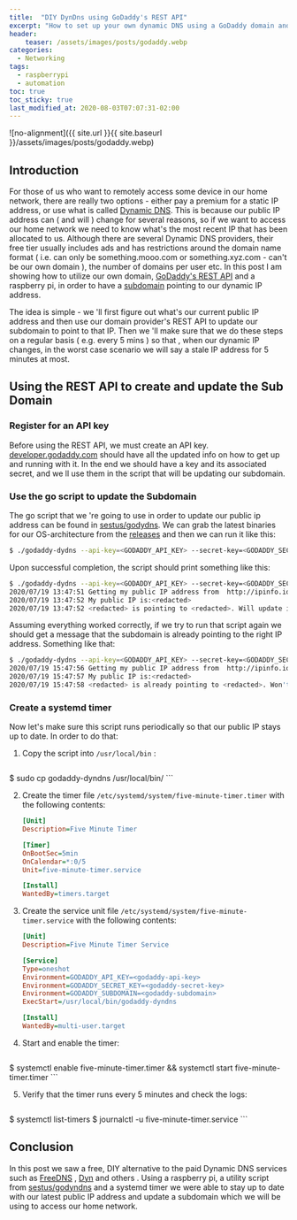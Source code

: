 ```yaml
---
title:  "DIY DynDns using GoDaddy's REST API"
excerpt: "How to set up your own dynamic DNS using a GoDaddy domain and its REST API"
header:
    teaser: /assets/images/posts/godaddy.webp
categories:
  - Networking
tags:
  - raspberrypi
  - automation
toc: true
toc_sticky: true
last_modified_at: 2020-08-03T07:07:31-02:00
---
```


![no-alignment]({{ site.url }}{{ site.baseurl }}/assets/images/posts/godaddy.webp)


## Introduction

For those of us who want to remotely access some device in our home network, there are really two 
options - either pay a premium for a static IP address, or use what is called
[Dynamic DNS](https://en.wikipedia.org/wiki/Dynamic_DNS). This
is because our public IP address can ( and will ) change for several reasons, so if we want to
access our home network we need to know what's the most recent IP that has been allocated to us.
Although there are several Dynamic DNS providers, their free tier usually includes ads and has
restrictions around the domain name format ( i.e. can only be something.mooo.com or
something.xyz.com - can't be our own domain ), the number of domains per user etc. In this post
I am showing how to utilize our own domain, [GoDaddy's REST API](https://developer.godaddy.com/)
and a raspberry pi, in order to have
a [subdomain](https://en.wikipedia.org/wiki/Subdomain) pointing to our dynamic IP address. 

The idea 
is simple - we 'll first figure out what's our current public IP address and then use our domain
provider's REST API to update our subdomain to point to that IP. Then we 'll make sure that we
do these steps on a regular basis ( e.g. every 5 mins ) so that , when our dynamic IP changes, in
the worst case scenario we will say a stale IP address for 5 minutes at most.

## Using the REST API to create and update the Sub Domain

### Register for an API key

Before using the REST API, we must create an API key.
[developer.godaddy.com](https://developer.godaddy.com/) should have all the updated info on how to
get up and running with it. In the end we should have a key and its associated secret,
and we ll use them in the script that will be updating our subdomain.

### Use the go script to update the Subdomain

The go script that we 're going to use in order to update our public ip address can be found in 
[sestus/godydns](https://github.com/sestus/godyndns/). We can grab the latest binaries for our OS-architecture from
the [releases](https://github.com/sestus/godyndns/releases) and then we can run it like this:

```bash
$ ./godaddy-dydns --api-key=<GODADDY_API_KEY> --secret-key=<GODADDY_SECRET_KEY> --subdomain=<GODADDY_SUBDOMAIN>  
``` 

Upon successful completion, the script should print something like this:

```bash
$ ./godaddy-dydns --api-key=<GODADDY_API_KEY> --secret-key=<GODADDY_SECRET_KEY> --subdomain=<GODADDY_SUBDOMAIN>  
2020/07/19 13:47:51 Getting my public IP address from  http://ipinfo.io/ip ...
2020/07/19 13:47:52 My public IP is:<redacted>
2020/07/19 13:47:52 <redacted> is pointing to <redacted>. Will update it to point to <redacted>
```

Assuming everything worked correctly,  if we try to run that script again we should get a message
that the subdomain is already pointing to the right IP address. Something like that:
 
```bash
$ ./godaddy-dydns --api-key=<GODADDY_API_KEY> --secret-key=<GODADDY_SECRET_KEY> --subdomain=<GODADDY_SUBDOMAIN>  
2020/07/19 15:47:56 Getting my public IP address from  http://ipinfo.io/ip ...
2020/07/19 15:47:57 My public IP is:<redacted>
2020/07/19 15:47:58 <redacted> is already pointing to <redacted>. Won't update..
```  


### Create a systemd timer

Now let's make sure this script runs periodically so that our public IP stays up to date. In order
to do that:

1. Copy the script into `/usr/local/bin` :

    ```bash
$ sudo cp godaddy-dyndns /usr/local/bin/
    ```

2. Create the timer file `/etc/systemd/system/five-minute-timer.timer` with the following contents:

    ```ini
    [Unit]
    Description=Five Minute Timer
    
    [Timer]
    OnBootSec=5min
    OnCalendar=*:0/5
    Unit=five-minute-timer.service
    
    [Install]
    WantedBy=timers.target
    ```

3. Create the service unit file `/etc/systemd/system/five-minute-timer.service` with the
 following contents:
    
    ```ini
    [Unit]
    Description=Five Minute Timer Service
    
    [Service]
    Type=oneshot
    Environment=GODADDY_API_KEY=<godaddy-api-key> 
    Environment=GODADDY_SECRET_KEY=<godaddy-secret-key> 
    Environment=GODADDY_SUBDOMAIN=<godaddy-subdomain> 
    ExecStart=/usr/local/bin/godaddy-dyndns
    
    [Install]
    WantedBy=multi-user.target
    ```

4. Start and enable the timer:

    ```bash
$ systemctl enable five-minute-timer.timer && systemctl start five-minute-timer.timer
    ```

5. Verify that the timer runs every 5 minutes and check the logs:

    ```bash
$ systemctl list-timers
$ journalctl -u five-minute-timer.service
    ```

## Conclusion

In this post we saw a free, DIY alternative to the paid Dynamic DNS services such as [FreeDNS](https://freedns.afraid.org/) ,
[Dyn](https://account.dyn.com/) and others . Using a raspberry pi, a utility script
from [sestus/godyndns](https://github.com/sestus/godyndns/) and a systemd timer we were able to 
stay up to date with our latest public IP address and update a subdomain which we will be using
to access our home network. 